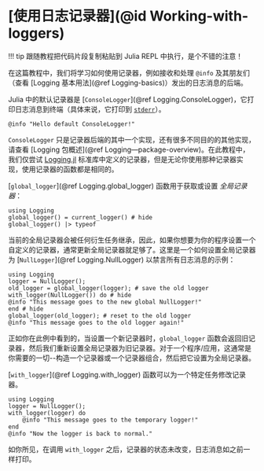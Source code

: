 # [使用日志记录器](@id Working-with-loggers)

!!! tip
    跟随教程把代码片段复制粘贴到 Julia REPL 中执行，是个不错的注意！

在这篇教程中，我们将学习如何使用记录器，例如接收和处理 `@info` 及其朋友们（查看 [Logging 基本用法](@ref Logging-basics)）发出的日志消息的后端。

Julia 中的默认记录器是 [`ConsoleLogger`](@ref Logging.ConsoleLogger)，它打印日志消息到终端（具体来说，它打印到 [`stderr`](https://docs.julialang.org/en/v1/base/io-network/#Base.stderr)）。

```@repl
@info "Hello default ConsoleLogger!"
```

`ConsoleLogger` 只是记录器后端的其中一个实现，还有很多不同目的的其他实现，请查看 [Logging 包概述](@ref Logging—package-overview)。在此教程中，我们仅尝试 [Logging.jl](@ref) 标准库中定义的记录器，但是无论你使用那种记录器实现，使用记录器的函数都是相同的。

[`global_logger`](@ref Logging.global_logger) 函数用于获取或设置 *全局记录器*：

```@repl
using Logging
global_logger() = current_logger() # hide
global_logger() |> typeof
```

当前的全局记录器会被任何衍生任务继承，因此，如果你想要为你的程序设置一个自定义的记录器，通常更新全局记录器就足够了。这里是一个如何设置全局记录器为 [`NullLogger`](@ref Logging.NullLogger) 以禁言所有日志消息的示例：

```@repl
using Logging
logger = NullLogger();
old_logger = global_logger(logger); # save the old logger
with_logger(NullLogger()) do # hide
@info "This message goes to the new global NullLogger!"
end # hide
global_logger(old_logger); # reset to the old logger
@info "This message goes to the old logger again!"
```

正如你在此例中看到的，当设置一个新记录器时，`global_logger` 函数会返回旧记录器，然后我们重新设置全局记录器为旧记录器。对于一个程序/应用，这通常是你需要的一切--构造一个记录器或一个记录器组合，然后把它设置为全局记录器。

[`with_logger`](@ref Logging.with_logger) 函数可以为一个特定任务修改记录器。

```@repl
using Logging
logger = NullLogger();
with_logger(logger) do
    @info "This message goes to the temporary logger!"
end
@info "Now the logger is back to normal."
```

如你所见，在调用 `with_logger` 之后，记录器的状态未改变，日志消息如之前一样打印。
